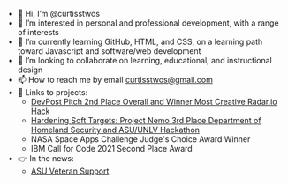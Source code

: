 - 👋 Hi, I’m @curtisstwos
- 👀 I’m interested in personal and professional development, with a range of interests
- 🌱 I’m currently learning GitHub, HTML, and CSS, on a learning path toward Javascript and software/web development
- 💞️ I’m looking to collaborate on learning, educational, and instructional design 
- 📫 How to reach me by email curtisstwos@gmail.com
- :link: Links to projects:
  * [DevPost Pitch 2nd Place Overall and Winner Most Creative Radar.io Hack](https://devpost.com/software/project-punctual)
  * [Hardening Soft Targets: Project Nemo 3rd Place Department of Homeland Security and ASU/UNLV Hackathon](https://www.unlv.edu/announcement/unlv-asu-students-collaborate-solve-homeland-security-challenges)
  * NASA Space Apps Challenge Judge's Choice Award Winner
  * IBM Call for Code 2021 Second Place Award
- :point_right: In the news:
  * [ASU Veteran Support](https://education.asu.edu/news/veterans-find-support-transition-education-careers)

<!---
curtisstwos/curtisstwos is a ✨ special ✨ repository because its `README.md` (this file) appears on your GitHub profile.
You can click the Preview link to take a look at your changes.
--->
